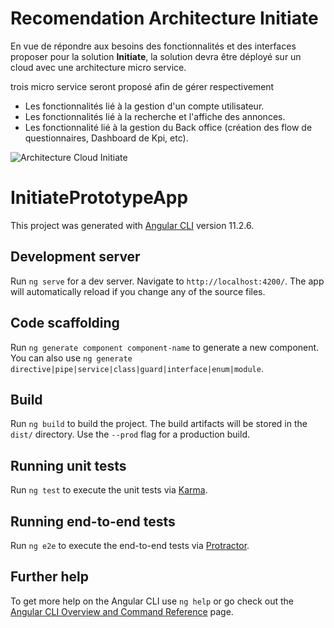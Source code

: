 # Recomendation Architecture Initiate
En vue de répondre aux besoins des fonctionnalités et des interfaces proposer pour la solution **Initiate**, la solution devra être déployé sur un cloud avec une architecture micro service.

trois micro service seront proposé afin de gérer respectivement 
* Les fonctionnalités lié à la gestion d'un compte utilisateur.
* Les fonctionnalités lié à la recherche et l'affiche des annonces.
* Les fonctionnalité lié à la gestion du Back office (création des flow de questionnaires, Dashboard de Kpi, etc).

![Architecture Cloud Initiate](https://user-images.githubusercontent.com/44054224/162403212-00e834dd-cb0d-4d48-8124-be93cc9e2ec5.png)







# InitiatePrototypeApp

This project was generated with [Angular CLI](https://github.com/angular/angular-cli) version 11.2.6.

## Development server

Run `ng serve` for a dev server. Navigate to `http://localhost:4200/`. The app will automatically reload if you change any of the source files.

## Code scaffolding

Run `ng generate component component-name` to generate a new component. You can also use `ng generate directive|pipe|service|class|guard|interface|enum|module`.

## Build

Run `ng build` to build the project. The build artifacts will be stored in the `dist/` directory. Use the `--prod` flag for a production build.

## Running unit tests

Run `ng test` to execute the unit tests via [Karma](https://karma-runner.github.io).

## Running end-to-end tests

Run `ng e2e` to execute the end-to-end tests via [Protractor](http://www.protractortest.org/).

## Further help

To get more help on the Angular CLI use `ng help` or go check out the [Angular CLI Overview and Command Reference](https://angular.io/cli) page.

